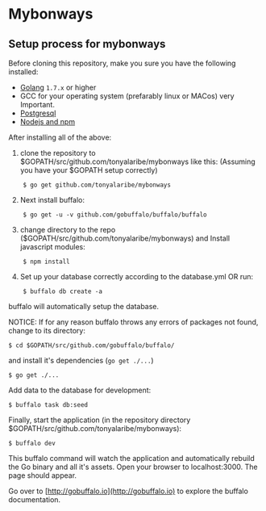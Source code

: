# Mybonways

## Setup process for mybonways

Before cloning this repository, make you sure you have the following installed:

- [Golang](http://golang.org)  `1.7.x` or higher
- GCC for your operating system (prefarably linux or MACos) very Important.
- [Postgresql](https://www.postgresql.org)
- [Nodejs and npm](https://nodejs.org/)

After installing all of the above:

1. clone the repository to $GOPATH/src/github.com/tonyalaribe/mybonways like this: (Assuming you have your $GOPATH setup correctly)
```
	$ go get github.com/tonyalaribe/mybonways
```
2. Next install buffalo:
```
	$ go get -u -v github.com/gobuffalo/buffalo/buffalo
```
3. change directory to the repo ($GOPATH/src/github.com/tonyalaribe/mybonways) and Install javascript modules:
```
	$ npm install
```
4. Set up your database correctly according to the database.yml OR run:
```
	$ buffalo db create -a
```
buffalo will automatically setup the database.

NOTICE: If for any reason buffalo throws any errors of packages not found, change to its directory:

	$ cd $GOPATH/src/github.com/gobuffalo/buffalo/
	
and install it's dependencies (```go get ./...```)

	$ go get ./...


Add data to the database for development:

	$ buffalo task db:seed


Finally, start the application (in the repository directory $GOPATH/src/github.com/tonyalaribe/mybonways):

	$ buffalo dev

This buffalo command will watch the application and automatically rebuild the Go binary and all it's assets.
Open your browser to localhost:3000. The page should appear.

Go over to [http://gobuffalo.io](http://gobuffalo.io) to explore the buffalo documentation.